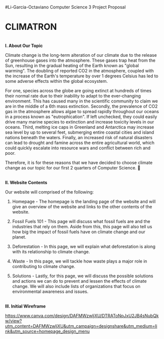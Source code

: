 #Li-Garcia-Octaviano
Computer Science 3 Project Proposal

<h1> CLIMATRON </h1>

<br> <strong> I. About Our Topic </strong> <br>

Climate change is the long-term alteration of our climate due to the release of greenhouse gases into the atmosphere. These gases trap heat from the Sun, resulting in the gradual heating of the Earth known as "global warming". The doubling of reported CO2 in the atmosphere, coupled with the increase of the Earth's temperature by over 1 degrees Celsius has led to some adverse effects within the global ecosystem. 

For one, species across the globe are going extinct at hundreds of times their normal rate due to their inability to adapt to the ever-changing environment. This has caused many in the scientific community to claim we are in the middle of a 6th mass extinction. Secondly, the prevalence of CO2 gas in the atmosphere allows algae to spread rapidly throughout our oceans in a process known as "eutrophication". If left unchecked, they could easily drive many marine species to extinction and increase toxicity levels in our oceans. Third, melting ice caps in Greenland and Antarctica may increase sea level by up to several feet, submerging entire coastal cities and island nations beneath the waters. Finally, an increased risk of natural disasters can lead to drought and famine across the entire agricultural world, which could quickly escalate into resource wars and conflict between rich and poor.

Therefore, it is for these reasons that we have decided to choose climate change as our topic for our first 2 quarters of Computer Science. 👏

<br> <strong> **II. Website Contents** </strong> <br>

Our website will comprised of the following:

1. Homepage - The homepage is the landing page of the website and will give an overview of the website and links to the other contents of the website.

2. Fossil Fuels 101 - This page will discuss what fossil fuels are and the industries that rely on them. Aside from this, this page will also tell us how big the impact of fossil fuels have on climate change and our planet. 

3. Deforestation - In this page, we will explain what deforestation is along with its relationship to climate change. 

4. Waste - In this page, we will tackle how waste plays a major role in contributing to climate change.

5. Solutions - Lastly, for this page, we will discuss the possible solutions and actions we can do to prevent and lessen the effects of climate change. We will also include lists of organizations that focus on environmental awareness and issues.

<br> <strong> **III. Initial Wireframe** </strong> <br>

https://www.canva.com/design/DAFMWzwljXU/DTRAToNpJxU2JB4sNubQkw/view?utm_content=DAFMWzwljXU&utm_campaign=designshare&utm_medium=link&utm_source=homepage_design_menu

